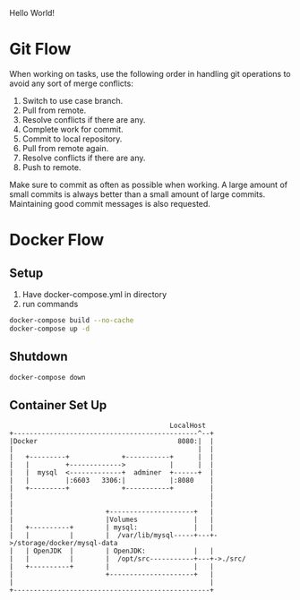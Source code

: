 Hello World!

# Git Flow
When working on tasks, use the following order in handling git operations to avoid any sort of merge conflicts:

1. Switch to use case branch.
2. Pull from remote.
3. Resolve conflicts if there are any.
4. Complete work for commit.
5. Commit to local repository.
6. Pull from remote again.
7. Resolve conflicts if there are any.
8. Push to remote.

Make sure to commit as often as possible when working. A large amount of small commits is always better than a small amount of large commits. Maintaining good commit messages is also requested.

# Docker Flow

## Setup

1. Have docker-compose.yml in directory
2. run commands

``` bash
docker-compose build --no-cache
docker-compose up -d 
```

## Shutdown

```bash
docker-compose down
```

## Container Set Up

```ascii
                                        LocalHost
+----------------------------------------------^--+
|Docker                                   8080:|  |
|                                              |  |
|   +---------+             +-----------+      |  |
|   |         +------------->           |      |  |
|   |  mysql  <-------------+  adminer  +------+  |
|   |         |:6603   3306:|           |:8080    |
|   +---------+             +-----------+         |
|                                                 |
|                                                 |
|                       +---------------------+   |
|                       |Volumes              |   |
|   +----------+        | mysql:              |   |
|   |          |        |  /var/lib/mysql-----+---+->/storage/docker/mysql-data
|   | OpenJDK  |        | OpenJDK:            |   |
|   |          |        |  /opt/src-----------+---+->./src/
|   +----------+        |                     |   |
|                       +---------------------+   |
|                                                 |
+-------------------------------------------------+

```